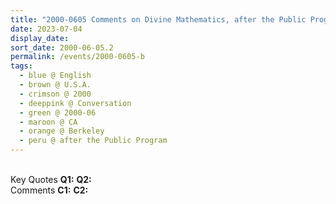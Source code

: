 ```yaml
---
title: "2000-0605 Comments on Divine Mathematics, after the Public Program, Claremont Hotel, 41 Tunnel Road, Berkeley, CA, U.S.A."
date: 2023-07-04
display_date: 
sort_date: 2000-06-05.2
permalink: /events/2000-0605-b
tags:
  - blue @ English
  - brown @ U.S.A.
  - crimson @ 2000
  - deeppink @ Conversation
  - green @ 2000-06
  - maroon @ CA
  - orange @ Berkeley
  - peru @ after the Public Program
---
```


<br>

<wave-list>
  <list-title color="DarkSeaGreen" width="55">Key Quotes</list-title>
  <list-item color="BlanchedAlmond" width="280"><b>Q1:</b> <i></i></list-item>
  <list-item color="Lavender" width="280"><b>Q2:</b> <i></i></list-item>
</wave-list>

<br>

<wave-list>
  <list-title color="DarkSeaGreen" width="55">Comments</list-title>
  <list-item color="BlanchedAlmond" width="280"><b>C1:</b> <i></i></list-item>
  <list-item color="Lavender" width="280"><b>C2:</b> <i></i></list-item>
</wave-list>